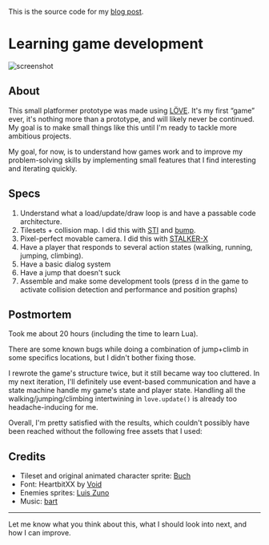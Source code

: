 This is the source code for my [blog post](https://github.com/christophemarois/gamedev-blog/issues/1).

# Learning game development

![screenshot](https://media.giphy.com/media/dgsxhGP8GQR7B2AiPr/giphy.gif)

## About

This small platformer prototype was made using [LÖVE](https://love2d.org/). It's my first “game” ever, it's nothing more than a prototype, and will likely never be continued. My goal is to make small things like this until I'm ready to tackle more ambitious projects.

My goal, for now, is to understand how games work and to improve my problem-solving skills by implementing small features that I find interesting and iterating quickly.

## Specs

1. Understand what a load/update/draw loop is and have a passable code architecture.
2. Tilesets + collision map. I did this with [STI](https://github.com/karai17/Simple-Tiled-Implementation/) and [bump](https://github.com/kikito/bump.lua).
3. Pixel-perfect movable camera. I did this with [STALKER-X](https://github.com/SSYGEN/STALKER-X)
4. Have a player that responds to several action states (walking, running, jumping, climbing).
5. Have a basic dialog system
6. Have a jump that doesn't suck
7. Assemble and make some development tools (press <kbd>d</kbd> in the game to activate collision detection and performance and position graphs)

## Postmortem

Took me about 20 hours (including the time to learn Lua).

There are some known bugs while doing a combination of jump+climb in some specifics locations, but I didn't bother fixing those.

I rewrote the game's structure twice, but it still became way too cluttered. In my next iteration, I'll definitely use event-based communication and have a state machine handle my game's state and player state. Handling all the walking/jumping/climbing intertwining in `love.update()` is already too headache-inducing for me.

Overall, I'm pretty satisfied with the results, which couldn't possibly have been reached without the following free assets that I used:

## Credits

* Tileset and original animated character sprite: [Buch](https://opengameart.org/users/buch)
* Font: HeartbitXX by	[Void](https://arcade.itch.io/)
* Enemies sprites: [Luis Zuno](https://www.patreon.com/ansimuz)
* Music: [bart](https://opengameart.org/content/jump-and-run-tropical-mix)

---

Let me know what you think about this, what I should look into next, and how I can improve.